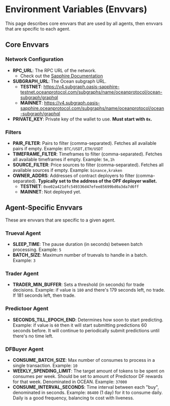 # Environment Variables (Envvars)

This page describes core envvars that are used by all agents, then envvars that are specific to each agent.

## Core Envvars

### Network Configuration

- **RPC_URL**: The RPC URL of the network.
  - Check out the [Sapphire Documentation](https://docs.oasis.io/dapp/sapphire/)
- **SUBGRAPH_URL**: The Ocean subgraph URL.
  - **TESTNET**: https://v4.subgraph.oasis-sapphire-testnet.oceanprotocol.com/subgraphs/name/oceanprotocol/ocean-subgraph/graphql
  - **MAINNET**: https://v4.subgraph.oasis-sapphire.oceanprotocol.com/subgraphs/name/oceanprotocol/ocean-subgraph/graphql
- **PRIVATE_KEY**: Private key of the wallet to use. **Must start with `0x`.**

### Filters

- **PAIR_FILTER**: Pairs to filter (comma-separated). Fetches all available pairs if empty. Example: `BTC/USDT,ETH/USDT`
- **TIMEFRAME_FILTER**: Timeframes to filter (comma-separated). Fetches all available timeframes if empty. Example: `5m,1h`
- **SOURCE_FILTER**: Price sources to filter (comma-separated). Fetches all available sources if empty. Example: `binance,kraken`
- **OWNER_ADDRS**: Addresses of contract deployers to filter (comma-separated). **Typically set to the address of the OPF deployer wallet.**
  - **TESTNET**: `0xe02a421dfc549336d47efee85699bd0a3da7d6ff`
  - **MAINNET**: Not deployed yet.

## Agent-Specific Envvars

These are envvars that are specific to a given agent.

### Trueval Agent

- **SLEEP_TIME**: The pause duration (in seconds) between batch processing. Example: `5`
- **BATCH_SIZE**: Maximum number of truevals to handle in a batch. Example: `3`

### Trader Agent

- **TRADER_MIN_BUFFER**: Sets a threshold (in seconds) for trade decisions. Example: if value is `180` and there's 179 seconds left, no trade. If 181 seconds left, then trade.

### Predictoor Agent

- **SECONDS_TILL_EPOCH_END**: Determines how soon to start predicting. Example: if value is `60` then it will start submitting predictions 60 seconds before. It will continue to periodically submit predictions until there's no time left.

### DFBuyer Agent

- **CONSUME_BATCH_SIZE**: Max number of consumes to process in a single transaction. Example: `10`
- **WEEKLY_SPENDING_LIMIT**: The target amount of tokens to be spent on consumes per week. Should be set to amount of Predictoor DF rewards for that week. Denominated in OCEAN. Example: `37000`
- **CONSUME_INTERVAL_SECONDS**: Time interval between each "buy", denominated in seconds. Example: `86400` (1 day) for it to consume daily. Daily is a good frequency, balancing tx cost with liveness.
